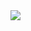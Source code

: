 <img src="https://github.com/thtang/Fintech-Text-Mining-and-Machine-Learning/blob/master/final/visualization/wordcloud.png">
